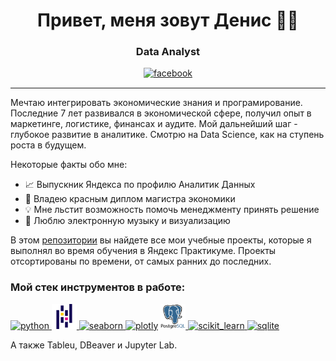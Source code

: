 <div align='center'>
  <h1> Привет, меня зовут Денис ✌🏽 </h1>
  <h3> Data Analyst </h3>
  </a> <a href="https://t.me/denis3755">
    <img src=https://img.shields.io/badge/Telegram-%232E87FB.svg?&style=for-the-badge&logo=Telegram&logoColor=black alt=facebook style="margin-bottom: 1px;" />
  </a>
</div>

---------  
  
Мечтаю интегрировать экономические знания и програмирование. Последние 7 лет развивался в экономической сфере, получил опыт в маркетинге, логистике, финансах и аудите. Мой дальнейший шаг - глубокое развитие в аналитике. Смотрю на Data Science, как на ступень роста в будущем. 

Некоторые факты обо мне:
- 📈 Выпускник Яндекса по профилю Аналитик Данных
- 📃 Владею красным диплом магистра экономики
- 💡 Мне льстит возможность помочь менеджменту принять решение
- 🎼 Люблю электронную музыку и визуализацию

В этом [репозитории](https://github.com/DenissDA/MyProjects) вы найдете все мои учебные проекты, которые я выполнял во время обучения в Яндекс Практикуме. Проекты отсортированы по времени, от самых ранних до последних.

<h3> Мой стек инструментов в работе: </h3>
<a href="https://www.python.org" target="_blank" rel="noreferrer"> <img src="https://cdn.jsdelivr.net/gh/devicons/devicon/icons/python/python-original-wordmark.svg" alt="python" width="40" height="40"/> </a>
<a href="https://pandas.pydata.org/" target="_blank" rel="noreferrer"> <img src="https://raw.githubusercontent.com/devicons/devicon/2ae2a900d2f041da66e950e4d48052658d850630/icons/pandas/pandas-original.svg" alt="pandas" width="40" height="40"/> </a>
<a href="https://seaborn.pydata.org/" target="_blank" rel="noreferrer"> <img src="https://seaborn.pydata.org/_images/logo-mark-lightbg.svg" alt="seaborn" width="40" height="40"/> </a> 
<a href="https://plotly.com/python/" target="_blank" rel="noreferrer"> <img src="https://media.slid.es/uploads/193475/images/6901970/plotly.png" alt="plotly" width="40" height="40"/></a>
<a href="https://www.postgresql.org" target="_blank" rel="noreferrer"> <img src="https://raw.githubusercontent.com/devicons/devicon/master/icons/postgresql/postgresql-original-wordmark.svg" alt="postgresql" width="40" height="40"/> </a> 
<a href="https://scikit-learn.org/" target="_blank" rel="noreferrer"> <img src="https://upload.wikimedia.org/wikipedia/commons/0/05/Scikit_learn_logo_small.svg" alt="scikit_learn" width="40" height="40"/> </a>
<a href="https://www.sqlite.org/" target="_blank" rel="noreferrer"> <img src="https://www.vectorlogo.zone/logos/sqlite/sqlite-icon.svg" alt="sqlite" width="40" height="40"/> </a> </p>

А также Tableu, DBeaver и Jupyter Lab.
